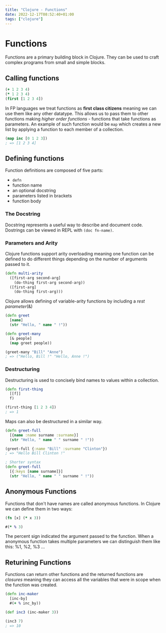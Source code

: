 ```yaml
---
title: "Clojure - Functions"
date: 2022-12-17T08:52:40+01:00
tags: ["clojure"]
---
```


# Functions

Functions are a primary building block in Clojure. They can be used to craft complex
programs from small and simple blocks.

## Calling functions

```clojure
(+ 1 2 3 4)
(* 1 2 3 4)
(first [1 2 3 4])
```

In FP languages we treat functions as **first class citizens** meaning we can use them 
like any other datatype. This allows us to pass them to other functions making *higher order functions* - 
functions that take functions as parameters. An example of such function would be `map` which creates 
a new list by applying a function to each member of a collection.

```clojure
(map inc [0 1 2 3])
; => [1 2 3 4]
```

## Defining functions

Function definitions are composed of five parts:
- `defn` 
- function name
- an optional docstring
- parameters listed in brackets
- function body

### The Docstring

Docstring represents a useful way to describe and document code. Dostrings can be viewed in 
REPL with `(doc fn-name)`.

### Parameters and Arity

Clojure functions support arity overloading meaning one function can be defined to do different things
depending on the number of arguments passed to it.
```clojure
(defn multi-arity
  ([first-arg second-arg]
    (do-thing first-arg second-arg))
  ([first-arg]
    (do-thing first-arg)))
```

Clojure allows defining of variable-arity functions by including a *rest parameter*(&)
```clojure
(defn greet
  [name]
  (str "Hello, " name " !"))

(defn greet-many
  [& people]
  (map greet people))

(greet-many "Bill" "Anne")
; => ("Hello, Bill !" "Hello, Anne !")
```

### Destructuring

Destructuring is used to concisely bind names to values within a collection.
```clojure
(defn first-thing
  [[f]]
  f)

(first-thing [1 2 3 4])
; => 1
```

Maps can also be destructured in a similar way. 
```clojure
(defn greet-full
  [{name :name surname :surname}]
  (str "Hello, " name " " surname " !"))

(greet-full {:name "Bill" :surname "Clinton"})
; => "Hello Bill Clinton !"

; Shorter syntax
(defn greet-full
  [{:keys [name surname]}]
  (str "Hello, " name " " surname " !"))
```

## Anonymous Functions

Functions that don't have names are called anonymous functions. In Clojure we can define 
them in two ways:
```clojure
(fn [x] (* x 3))
```
```clojure
#(* % 3)
```

The percent sign indicated the argument passed to the function. When a anonymous function takes
multiple parameters we can distinguish them like this: %1, %2, %3 ...

## Returining Functions

Functions can return other functions and the returned functions are *closures* meaning they can access
all the variables that were in scope when the function was created.
```clojure
(defn inc-maker
  [inc-by]
  #(+ % inc_by))

(def inc3 (inc-maker 3))

(inc3 7)
; => 10
```
